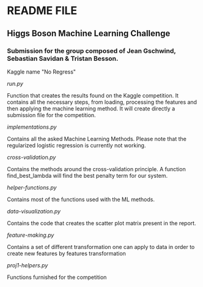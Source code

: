 # README FILE

## Higgs Boson Machine Learning Challenge

### Submission for the group composed of Jean Gschwind, Sebastian Savidan & Tristan Besson.

Kaggle name "No Regress"


_run.py_

Function that creates the results found on the Kaggle competition. It contains all the necessary steps, from loading, processing the features and then applying the machine learning method. It will create directly a submission file for the competition.

_implementations.py_

Contains all the asked Machine Learning Methods. Please note that the regularized logistic regression is currently not working.

_cross-validation.py_

Contains the methods around the cross-validation principle. A function find_best_lambda will find the best penalty term for our system.

_helper-functions.py_

Contains most of the functions used with the ML methods.

_data-visualization.py_

Contains the code that creates the scatter plot matrix present in the report.

_feature-making.py_

Contains a set of different transformation one can apply to data in order to create new features by features transformation

_proj1-helpers.py_

Functions furnished for the competition
